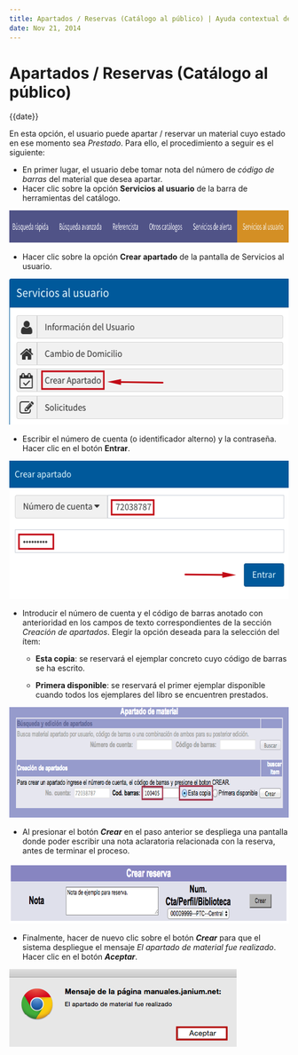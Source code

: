```yaml
---
title: Apartados / Reservas (Catálogo al público) | Ayuda contextual de Janium
date: Nov 21, 2014
---
```


# Apartados / Reservas (Catálogo al público)

{{date}}

En esta opción, el usuario puede apartar / reservar un material cuyo
estado en ese momento sea *Prestado*. Para ello, el procedimiento a
seguir es el siguiente:

-   En primer lugar, el usuario debe tomar nota del número de *código de
    barras* del material que desea apartar. 
-   Hacer clic sobre la opción **Servicios al usuario** de la barra de
    herramientas del catálogo.

[<img src="Apartados.png" alt="Apartados" class="aligncenter" width="968" height="58">](Apartados.png)

-   Hacer clic sobre la opción **Crear apartado** de la pantalla de
    Servicios al usuario.

[<img src="Apartados2.png" alt="Apartados2" class="aligncenter"  width="548" height="263">](Apartados2.png)

-   Escribir el número de cuenta (o identificador alterno) y la
    contraseña. Hacer clic en el botón **Entrar**.

[<img src="Apartados3.png" alt="Apartados3" class="aligncenter" width="543" height="249">](Apartados3.png)

-   Introducir el número de cuenta y el código de barras anotado con
    anterioridad en los campos de texto correspondientes de la sección
    *Creación de apartados*. Elegir la opción deseada para la selección
    del ítem:

    -   **Esta copia**: se reservará el ejemplar concreto cuyo código de
        barras se ha escrito.

    -   **Primera disponible**: se reservará el primer ejemplar
        disponible cuando todos los ejemplares del libro se encuentren
        prestados.

[<img src="Reserva_material.png" alt="Reserva_material" class="aligncenter size-full wp-image-1780" width="767" height="199">](Reserva_material.png)

-   Al presionar el botón ***Crear*** en el paso anterior se despliega
    una pantalla donde poder escribir una nota aclaratoria relacionada
    con la reserva, antes de terminar el proceso.

[<img src="Reserva_material2.png" alt="Reserva_material2" class="aligncenter size-full wp-image-1781" width="793" height="109">](Reserva_material2.png)

-   Finalmente, hacer de nuevo clic sobre el botón ***Crear*** para que
    el sistema despliegue el mensaje *El apartado de material fue
    realizado*. Hacer clic en el botón ***Aceptar***.

[<img src="Reserva_material3.png" alt="Reserva_material3" class="aligncenter size-full wp-image-1782" width="410" height="140">](Reserva_material3.png)

